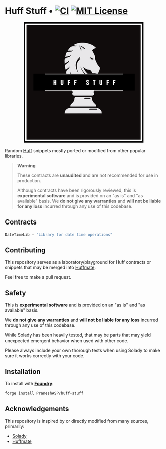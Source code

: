 # Huff Stuff  • [![CI][ci-shield]][ci-url] [![MIT License][license-shield]][license-url]

<p align="center">
  <img src="./assets/logo.png" alt="huff-stuff-logo" />
</p>



Random [Huff](https://docs.huff.sh) snippets mostly ported or modified from other popular libraries.


> **Warning**
>
> These contracts are **unaudited** and are not recommended for use in production.
>
> Although contracts have been rigorously reviewed, this is **experimental software** and is provided on an "as is" and "as available" basis.
> We **do not give any warranties** and **will not be liable for any loss** incurred through any use of this codebase.

## Contracts

```ml
DateTimeLib — "Library for date time operations"
```

## Contributing

This repository serves as a laboratory/playground for Huff contracts or snippets that may be merged into [Huffmate](https://github.com/pentagon-xyz/huffmate).

Feel free to make a pull request.

## Safety

This is **experimental software** and is provided on an "as is" and "as available" basis.

We **do not give any warranties** and **will not be liable for any loss** incurred through any use of this codebase.

While Solady has been heavily tested, that may be parts that may yield unexpected emergent behavior when used with other code. 

Please always include your own thorough tests when using Solady to make sure it works correctly with your code. 

## Installation

To install with [**Foundry**](https://github.com/gakonst/foundry):

```sh
forge install PraneshASP/huff-stuff
``` 

## Acknowledgements

This repository is inspired by or directly modified from many sources, primarily:

- [Solady](https://github.com/vectorized/solady)
- [Huffmate](https://github.com/pentogon-xyz/huffmate)

 

[ci-shield]: https://github.com/PraneshASP/huff-stuff/actions/workflows/ci.yaml/badge.svg
[ci-url]: https://github.com/PraneshASP/huff-stuff/actions/workflows/ci.yml

[license-shield]: https://img.shields.io/badge/License-MIT-orange.svg
[license-url]: https://github.com/PraneshASP/huff-stuff/blob/main/LICENSE
